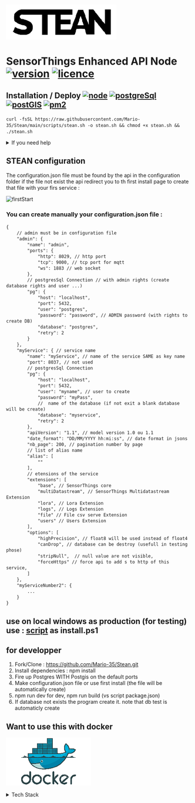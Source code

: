 ![Logo](https://raw.githubusercontent.com/Mario-35/Stean/main/assets/images/logo.png "Logo")

# SensorThings Enhanced API Node [![version](https://img.shields.io/badge/version-0.9.1-red)](https://github.com/Mario-35/Stean/blob/main/realease.md) [![licence](https://img.shields.io/badge/licence-MIT-red)](https://github.com/Mario-35/Stean?tab=MIT-1-ov-file#readme)

## Installation / Deploy  [![node](https://img.shields.io/badge/NodeJs-%20>16-blue)](https://nodejs.org/) [![postgreSql](https://img.shields.io/badge/PostgreSQL-%20>14-blue)](https://www.postgresql.org/) [![postGIS](https://img.shields.io/badge/postGIS-%20>3-blue)](https://postgis.net/) [![pm2](https://img.shields.io/badge/pm2-%20>5-blue)](https://pm2.keymetrics.io/)


```curl -fsSL https://raw.githubusercontent.com/Mario-35/Stean/main/scripts/stean.sh -o stean.sh && chmod +x stean.sh && ./stean.sh```

<details>
    <summary>If you need help</summary>
The menu differs depending on the progress of the installation but the header and footer of the menu display certain states:

![steanSh](https://raw.githubusercontent.com/Mario-35/Stean/main/assets/images/steanSh.jpg "steanSh")

- Path: the installation path of the API
- The version of stean installed
- The state of stean (RUN or STOP)
- At the bottom of the menu the version of node and postgresSql
- Quit to exit installation script
- "Indicate path" or "Change path" : indicates the installation path of the api
- "Check postGis" : test the existence and the version of postGis
- "Install all" : Install stean after check if nodeJs, Postgres and pm2 are installed
- "Back to previous" : If a backup is present install it instead of actual installed stean
- "Create / Recreate run script" : create run.sh with all parameters
- "Run / Stop stean" : run or stop API (if configuration.json is found)

</details>

## STEAN configuration

The configuration.json file must be found by the api in the configuration folder if the file not exist the api redirect you to th first install page to create that file with your firs service :

![firstStart](https://raw.githubusercontent.com/Mario-35/Stean/main/assets/images/firstStart.jpg "firstStart")

### You can create manually your configuration.json file :
```json5
{
    // admin must be in configuration file
    "admin": {
        "name": "admin",
        "ports": {
            "http": 8029, // http port
            "tcp": 9000, // tcp port for mqtt
            "ws": 1883 // web socket
        },
        // postgresSql Connection // with admin rights (create database rights and user ...)
        "pg": {
            "host": "localhost",
            "port": 5432,
            "user": "postgres",
            "password": "password", // ADMIN password (with rights to create DB)
            "database": "postgres",
            "retry": 2
        }
    },
    "myService": { // service name        
        "name": "myService", // name of the service SAME as key name
        "port": 8037, // not used
        // postgresSql Connection 
        "pg": {
            "host": "localhost",
            "port": 5432,
            "user": "myname", // user to create
            "password": "myPass",
            //  name of the database (if not exit a blank database will be create)
            "database": "myservice",
            "retry": 2
        },
        "apiVersion": "1.1", // model version 1.0 ou 1.1
        "date_format": "DD/MM/YYYY hh:mi:ss", // date format in jsons
        "nb_page": 200, // pagination number by page
        // list of alias name
        "alias": [
            ""
        ],
        // etensions of the service
        "extensions": [
            "base", // SensorThings core
            "multiDatastream", // SensorThings Multidatastream Extension
            "lora", // Lora Extension
            "logs", // Logs Extension
            "file" // File csv serve Extension
            "users" // Users Extension
        ],
        "options": [
            "highPrecision", // float8 will be used instead of float4
            "canDrop", // database can be destroy (usefull in testing phose)
            "stripNull",  // null value are not visible,
            "forceHttps" // force api to add s to http of this service,
        ]
    }, 
    "myServiceNumber2": {
        ...
    }
}
```

## use on local windows as production (for testing) use :  [script](https://raw.githubusercontent.com/Mario-35/Stean/main/scripts/install.ps1) as install.ps1

## for developper

1. Fork/Clone : <https://github.com/Mario-35/Stean.git>
2. Install dependencies : npm install
3. Fire up Postgres WITH Postgis on the default ports
4. Make configuration.json file or use first install (the file will be automatically create)
5. npm run dev for dev, npm run build (vs script package.json)
6. If database not exists the program create it. note that db test is automaticly create



## Want to use this with docker

![Docker](https://raw.githubusercontent.com/Mario-35/Stean/main/assets/images/logo-docker.png "Docker")

<details>
    <summary>Tech Stack</summary>

The project run under nodeJS.

![Nodejs](https://raw.githubusercontent.com/Mario-35/Stean/main/assets/images/nodejs.png "Nodejs")

![TypeScript](https://raw.githubusercontent.com/Mario-35/Stean/main/assets/images/ts.png "TypeScript") ![Javascript](https://raw.githubusercontent.com/Mario-35/Stean/main/assets/images/js.png "Javascript")

![HTML JS CSS](https://raw.githubusercontent.com/Mario-35/Stean/main/assets/images/html.png "HTML JS CSS")

## Directory Structure

```js
📦src
 ┣ 📂server // API Server
 ┃ ┣ 📂authentication // authentication and tokens
 ┃ ┣ 📂configuration // Configuration Server
 ┃ ┃ ┣ 📜.key // crypt Key
 ┃ ┃ ┗ 📜 configuration.json // configuration file
 ┃ ┣ 📂db
 ┃ ┃ ┣ 📂createDb // datas to create blank Database
 ┃ ┃ ┣ 📂dataAccess
 ┃ ┃ ┣ 📂entities // SensorThings entities
 ┃ ┃ ┣ 📂helpers 
 ┃ ┃ ┣ 📂monitoring 
 ┃ ┃ ┣ 📂queries
 ┃ ┃ ┗ 📜constants.ts // Constants for DB
 ┃ ┣ 📂enums // Enums datas
 ┃ ┣ 📂helpers // Application helpers
 ┃ ┣ 📂log // Logs tools
 ┃ ┣ 📂lora // loras functions
 ┃ ┣ 📂messages //all messages of the api
 ┃ ┣ 📂models //model descriptor
 ┃ ┣ 📂odata // Odata decoder
 ┃ ┃ ┣ 📂parser // Odata parser
 ┃ ┃ ┗ 📂visitor //  Odata decoder process
 ┃ ┃   ┣📂builder //  Odata builder process
 ┃ ┃   ┣📂helper  //  Odata helpers
 ┃ ┃   ┗📂pg  //  Odata postgres visitor
 ┃ ┣ 📂routes // routes API
 ┃ ┃ ┗ 📂helper // routes helpers
 ┃ ┃   ┣ 📜protected.ts // protected routes
 ┃ ┃   ┗ 📜unProtected.ts // open routes
 ┃ ┣ 📂types // data types
 ┃ ┣ 📂views // generated view
 ┃ ┃ ┣ 📂clas // class files
 ┃ ┃ ┣ 📂css
 ┃ ┃ ┣ 📂helpers // views helpers
 ┃ ┃ ┣ 📂html 
 ┃ ┃ ┗ 📂js
 ┃ ┣ 📜constants.ts // App constants
 ┃ ┗ 📜index.ts // starting file
 ┣ 📂template // ApiDoc template
 ┣ 📂test
 ┃ ┣ 📂integration // Tests
 ┃ ┃ ┗ 📂files // files For importation tests
 ┃ ┣ 📜apidoc.json // Apidoc configuration
 ┃ ┗ 📜dbTest.ts // DB test connection
 ┗ 📜build.js // js file for building app
```

- [Node.js](https://nodejs.org/) `v18.15.0`
- [PostgreSQL](https://www.postgresql.org/)
- [Postgres.js](https://github.com/porsager/postgres)
- [json2csv](https://mircozeiss.com/json2csv/)
- [busboy](https://github.com/mscdex/busboy)
- [jsonwebtoken](https://github.com/auth0/node-jsonwebtoken)
- [exceljs](https://github.com/exceljs/exceljs)
- [ssh2](https://github.com/mscdex/ssh2)

---

- [koa](https://koajs.com/)
- [koa-bodyparser](https://github.com/koajs/bodyparser)
- [koa-bodyparser](https://github.com/koajs/cors)
- [koa-compress](https://github.com/koajs/compress)
- [koa-html-minifier](https://github.com/koajs/html-minifier)
- [koa-json](https://github.com/koajs/json)
- [koa-helmet](https://github.com/venables/koa-helmet)
- [koa-logger](https://github.com/koajs/logger)
- [koa-router](https://github.com/koajs/router)
- [koa-session](https://github.com/koajs/session)
- [koa-passport](https://github.com/rkusa/koa-passport)
- [koa-static](https://github.com/koajs/static)
- [koa-favicon](https://github.com/koajs/favicon)
- [@koa/cors](https://github.com/koajs/cors)
- [passport-local](https://github.com/jaredhanson/passport-local)

</details>

